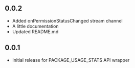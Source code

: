 ## 0.0.2
* Added onPermissionStatusChanged stream channel
* A little documentation
* Updated README.md

## 0.0.1
* Initial release for PACKAGE_USAGE_STATS API wrapper
